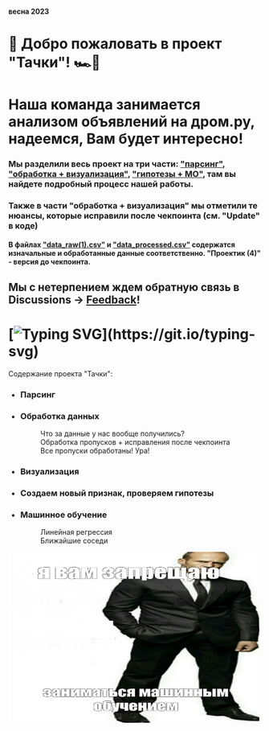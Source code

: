 #### весна 2023
# 👋 Добро пожаловать в проект "Тачки"! 🏎️💨

# Наша команда занимается анализом объявлений на дром.ру, надеемся, Вам будет интересно!
### Мы разделили весь проект на три части: <a href="https://github.com/marianek26/Tachki/blob/main/%D0%BF%D0%B0%D1%80%D1%81%D0%B8%D0%BD%D0%B3.ipynb" target="_blank">"парсинг"</a>, <a href="https://github.com/marianek26/Tachki/blob/main/%D0%BE%D0%B1%D1%80%D0%B0%D0%B1%D0%BE%D1%82%D0%BA%D0%B0%2B%D0%B2%D0%B8%D0%B7%D1%83%D0%B0%D0%BB%D0%B8%D0%B7%D0%B0%D1%86%D0%B8%D1%8F%20(1).ipynb" target="_blank">"обработка + визуализация"</a>, <a href="https://github.com/marianek26/Tachki/blob/main/%D0%B3%D0%B8%D0%BF%D0%BE%D1%82%D0%B5%D0%B7%D1%8B%2B%D0%9C%D0%9E.ipynb" target="_blank">"гипотезы + МО"</a>, там вы найдете подробный процесс нашей работы. 

### Также в части "обработка + визуализация" мы отметили те нюансы, которые исправили после чекпоинта (см. "Update" в коде)

#### В файлах <a href="https://github.com/marianek26/Tachki/blob/main/data_raw%20(1).csv" target="_blank">"data_raw(1).csv"</a>  и <a href="https://github.com/marianek26/Tachki/blob/main/data_processed.csv" target="_blank">"data_processed.csv"</a> содержатся изначальные и обработанные данные соответственно. "Проектик (4)" - версия до чекпоинта.

## Мы с нетерпением ждем обратную связь в Discussions -> <a href="https://github.com/marianek26/Tachki/discussions/2" target="_blank">Feedback</a>!
# [![Typing SVG](https://readme-typing-svg.herokuapp.com?color=%2336BCF7&lines=К+Ч+А+У+!)](https://git.io/typing-svg)

Содержание проекта "Тачки":
<ul>
  
###  <li> Парсинг</li>
###  <li>Обработка данных</li>
  
 <dl>
    <dd>Что за данные у нас вообще получились?</dd>
    <dd>Обработка пропусков + исправления после чекпоинта</dd>
    <dd>Все пропуски обработаны! Ура!</dd> 
 <dl>

###  <li>Визуализация</li>
###  <li>Создаем новый признак, проверяем гипотезы</li>
###  <li>Машинное обучение</li>
 <dl>
    <dd>Линейная регрессия</dd>
    <dd>Ближайшие соседи</dd>
 </dl>
</ul>
  <img src=я.jpg width=500 height=340>
